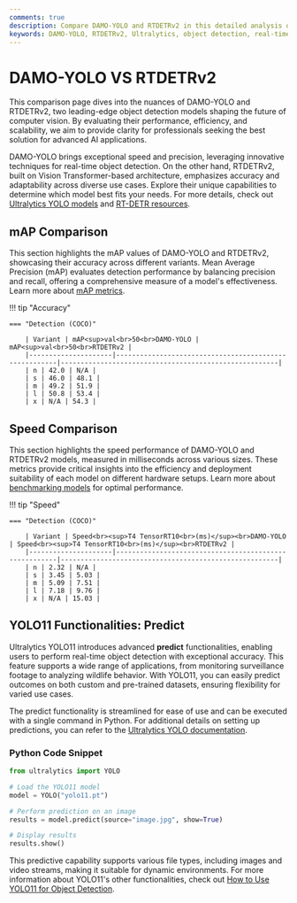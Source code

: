 ```yaml
---
comments: true
description: Compare DAMO-YOLO and RTDETRv2 in this detailed analysis of real-time object detection models. Explore their performance, accuracy, and suitability for edge AI and computer vision applications, powered by Ultralytics.
keywords: DAMO-YOLO, RTDETRv2, Ultralytics, object detection, real-time AI, edge AI, computer vision, model comparison, AI performance, detection models
---
```


# DAMO-YOLO VS RTDETRv2

This comparison page dives into the nuances of DAMO-YOLO and RTDETRv2, two leading-edge object detection models shaping the future of computer vision. By evaluating their performance, efficiency, and scalability, we aim to provide clarity for professionals seeking the best solution for advanced AI applications.

DAMO-YOLO brings exceptional speed and precision, leveraging innovative techniques for real-time object detection. On the other hand, RTDETRv2, built on Vision Transformer-based architecture, emphasizes accuracy and adaptability across diverse use cases. Explore their unique capabilities to determine which model best fits your needs. For more details, check out [Ultralytics YOLO models](https://docs.ultralytics.com/models/) and [RT-DETR resources](https://docs.ultralytics.com/reference/models/rtdetr/model/).

## mAP Comparison

This section highlights the mAP values of DAMO-YOLO and RTDETRv2, showcasing their accuracy across different variants. Mean Average Precision (mAP) evaluates detection performance by balancing precision and recall, offering a comprehensive measure of a model's effectiveness. Learn more about [mAP metrics](https://www.ultralytics.com/glossary/mean-average-precision-map).

!!! tip "Accuracy"

    === "Detection (COCO)"

    	| Variant | mAP<sup>val<br>50<br>DAMO-YOLO | mAP<sup>val<br>50<br>RTDETRv2 |
    	|---------------------|-------------------------------------------------------|-------------------------------------------------------|
    	| n | 42.0 | N/A |
    	| s | 46.0 | 48.1 |
    	| m | 49.2 | 51.9 |
    	| l | 50.8 | 53.4 |
    	| x | N/A | 54.3 |


## Speed Comparison

This section highlights the speed performance of DAMO-YOLO and RTDETRv2 models, measured in milliseconds across various sizes. These metrics provide critical insights into the efficiency and deployment suitability of each model on different hardware setups. Learn more about [benchmarking models](https://docs.ultralytics.com/modes/benchmark/) for optimal performance.

!!! tip "Speed"

    === "Detection (COCO)"

    	| Variant | Speed<br><sup>T4 TensorRT10<br>(ms)</sup><br>DAMO-YOLO | Speed<br><sup>T4 TensorRT10<br>(ms)</sup><br>RTDETRv2 |
    	|---------------------|-------------------------------------------------------|-------------------------------------------------------|
    	| n | 2.32 | N/A |
    	| s | 3.45 | 5.03 |
    	| m | 5.09 | 7.51 |
    	| l | 7.18 | 9.76 |
    	| x | N/A | 15.03 |

## YOLO11 Functionalities: Predict

Ultralytics YOLO11 introduces advanced **predict** functionalities, enabling users to perform real-time object detection with exceptional accuracy. This feature supports a wide range of applications, from monitoring surveillance footage to analyzing wildlife behavior. With YOLO11, you can easily predict outcomes on both custom and pre-trained datasets, ensuring flexibility for varied use cases.

The predict functionality is streamlined for ease of use and can be executed with a single command in Python. For additional details on setting up predictions, you can refer to the [Ultralytics YOLO documentation](https://docs.ultralytics.com/guides/).

### Python Code Snippet

```python
from ultralytics import YOLO

# Load the YOLO11 model
model = YOLO("yolo11.pt")

# Perform prediction on an image
results = model.predict(source="image.jpg", show=True)

# Display results
results.show()
```

This predictive capability supports various file types, including images and video streams, making it suitable for dynamic environments. For more information about YOLO11's other functionalities, check out [How to Use YOLO11 for Object Detection](https://www.ultralytics.com/blog/how-to-use-ultralytics-yolo11-for-object-detection).
